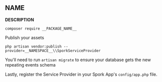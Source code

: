 ## __NAME__

__DESCRIPTION__

```
composer require __PACKAGE_NAME__
```

Publish your assets

```
php artisan vendor:publish --provider=__NAMESPACE__\\SporkServiceProvider
```

You'll need to run `artisan migrate` to ensure your database gets the new repeating events schema

Lastly, register the Service Provider in your Spork App's `config/app.php` file.
